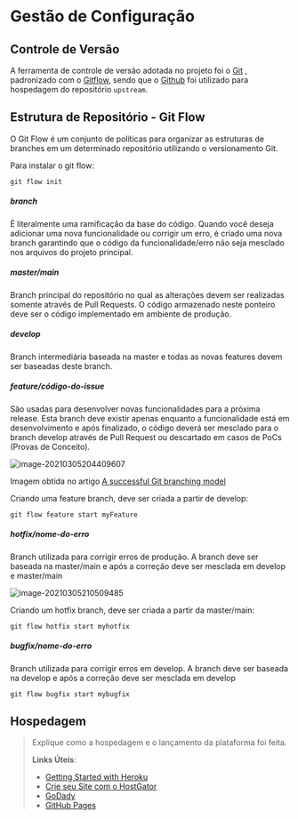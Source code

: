 # Gestão de Configuração

## Controle de Versão

A ferramenta de controle de versão adotada no projeto foi o
[Git](https://git-scm.com/) , padronizado com o [Gitflow](https://www.atlassian.com/br/git/tutorials/comparing-workflows/gitflow-workflow), sendo que o [Github](https://github.com)
foi utilizado para hospedagem do repositório `upstream`.

## Estrutura de Repositório - Git Flow

O Git Flow é um conjunto de políticas para organizar as estruturas de branches em um determinado repositório utilizando o versionamento Git.

Para instalar o git flow:

```
git flow init 
```

##### branch

É literalmente uma ramificação da base do código. Quando você deseja adicionar uma nova funcionalidade ou corrigir um erro, é criado uma nova branch garantindo que o código da funcionalidade/erro não seja mesclado nos arquivos do projeto principal.

##### master/main

Branch principal do repositório no qual as alterações devem ser realizadas somente através de Pull Requests. O código armazenado neste ponteiro deve ser o código implementado em ambiente de produção.

##### develop

Branch intermediária baseada na master e todas as novas features devem ser baseadas deste branch.

##### feature/código-do-issue

São usadas para desenvolver novas funcionalidades para a próxima release. Esta branch deve existir apenas enquanto a funcionalidade está em desenvolvimento e após finalizado, o código deverá ser mesclado para o branch develop através de Pull Request ou descartado em casos de PoCs (Provas de Conceito).

![image-20210305204409607](C:\Users\Dell\AppData\Roaming\Typora\typora-user-images\image-20210305204409607.png)

Imagem obtida no artigo [A successful Git branching model](https://nvie.com/posts/a-successful-git-branching-model/) 

Criando uma feature branch, deve ser criada a partir de develop:

```
git flow feature start myFeature
```

##### hotfix/nome-do-erro

Branch utilizada para corrigir erros de produção. A branch deve ser baseada na master/main e após a correção deve ser mesclada em develop e master/main

![image-20210305210509485](C:\Users\Dell\AppData\Roaming\Typora\typora-user-images\image-20210305210509485.png)

Criando um hotfix branch, deve ser criada a partir da master/main:

```
git flow hotfix start myhotfix
```

##### bugfix/nome-do-erro

Branch utilizada para corrigir erros em develop. A branch deve ser baseada na develop e após a correção deve ser mesclada em develop

```
git flow bugfix start mybugfix
```

## Hospedagem

> Explique como a hospedagem e o lançamento da plataforma foi feita.
>
> **Links Úteis**:
>
> - [Getting Started with Heroku](https://devcenter.heroku.com/start)
> - [Crie seu Site com o
>   HostGator](https://www.hostgator.com.br/como-publicar-seu-site)
> - [GoDady](https://br.godaddy.com/how-to)
> - [GitHub Pages](https://pages.github.com/)

